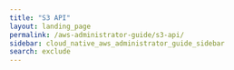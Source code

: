 ```yaml
---
title: "S3 API"
layout: landing_page
permalink: /aws-administrator-guide/s3-api/
sidebar: cloud_native_aws_administrator_guide_sidebar
search: exclude
---
```

